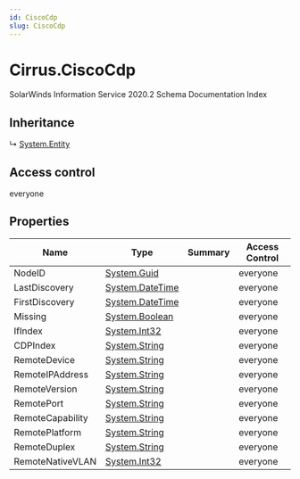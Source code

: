 ```yaml
---
id: CiscoCdp
slug: CiscoCdp
---
```


# Cirrus.CiscoCdp

SolarWinds Information Service 2020.2 Schema Documentation Index

## Inheritance

↳ [System.Entity](./../System/Entity)

## Access control

everyone

## Properties

| Name | Type | Summary | Access Control |
| ------ | ------ | ------ | ------ |
| NodeID | [System.Guid](https://docs.microsoft.com/en-us/dotnet/api/system.guid) |  | everyone |
| LastDiscovery | [System.DateTime](https://docs.microsoft.com/en-us/dotnet/api/system.datetime) |  | everyone |
| FirstDiscovery | [System.DateTime](https://docs.microsoft.com/en-us/dotnet/api/system.datetime) |  | everyone |
| Missing | [System.Boolean](https://docs.microsoft.com/en-us/dotnet/api/system.boolean) |  | everyone |
| IfIndex | [System.Int32](https://docs.microsoft.com/en-us/dotnet/api/system.int32) |  | everyone |
| CDPIndex | [System.String](https://docs.microsoft.com/en-us/dotnet/api/system.string) |  | everyone |
| RemoteDevice | [System.String](https://docs.microsoft.com/en-us/dotnet/api/system.string) |  | everyone |
| RemoteIPAddress | [System.String](https://docs.microsoft.com/en-us/dotnet/api/system.string) |  | everyone |
| RemoteVersion | [System.String](https://docs.microsoft.com/en-us/dotnet/api/system.string) |  | everyone |
| RemotePort | [System.String](https://docs.microsoft.com/en-us/dotnet/api/system.string) |  | everyone |
| RemoteCapability | [System.String](https://docs.microsoft.com/en-us/dotnet/api/system.string) |  | everyone |
| RemotePlatform | [System.String](https://docs.microsoft.com/en-us/dotnet/api/system.string) |  | everyone |
| RemoteDuplex | [System.String](https://docs.microsoft.com/en-us/dotnet/api/system.string) |  | everyone |
| RemoteNativeVLAN | [System.Int32](https://docs.microsoft.com/en-us/dotnet/api/system.int32) |  | everyone |

